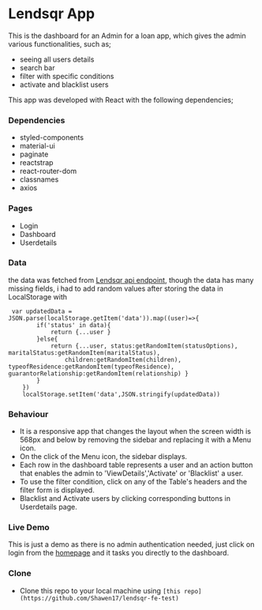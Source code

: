 # Lendsqr App

This is the dashboard for an Admin for a loan app, which gives the admin various functionalities, such as;
* seeing all users details
* search bar 
* filter with specific conditions
* activate and blacklist users

This app was developed with React with the following dependencies;
### Dependencies
- styled-components
- material-ui
- paginate
- reactstrap
- react-router-dom
- classnames
- axios

### Pages
- Login 
- Dashboard
- Userdetails

### Data
the data was fetched from [Lendsqr api endpoint](https://6270020422c706a0ae70b72c.mockapi.io/lendsqr/api/v1/users),
though the data has many missing fields, i had to add random values after storing the data in LocalStorage with 

```
 var updatedData = JSON.parse(localStorage.getItem('data')).map((user)=>{
        if('status' in data){
            return {...user }
        }else{
            return {...user, status:getRandomItem(statusOptions), maritalStatus:getRandomItem(maritalStatus),
                children:getRandomItem(children), typeofResidence:getRandomItem(typeofResidence),  guarantorRelationship:getRandomItem(relationship) }
        }
    })
    localStorage.setItem('data',JSON.stringify(updatedData))
```

### Behaviour
- It is a responsive app that changes the layout when the screen width is 568px and below by removing the sidebar and replacing it with a Menu icon.
- On the click of the Menu icon, the sidebar displays.
- Each row in the dashboard table represents a user and an action button that enables the admin to 'ViewDetails','Activate' or 'Blacklist' a user.
- To use the filter condition, click on any of the Table's headers and the filter form is displayed.
- Blacklist and Activate users by clicking corresponding buttons in Userdetails page.

### Live Demo
This is just a demo as there is no admin authentication needed, just click on login from the [homepage](https://oluwaseun-johnson-lendsqr-fe-test.netlify.app/) and it tasks you directly to the dashboard.

### Clone

- Clone this repo to your local machine using `[this repo](https://github.com/Shawen17/lendsqr-fe-test)`
    



